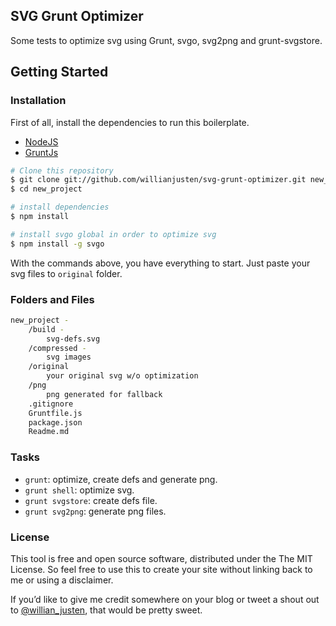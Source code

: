 ## SVG Grunt Optimizer 

Some tests to optimize svg using Grunt, svgo, svg2png and grunt-svgstore.

## Getting Started

### Installation

First of all, install the dependencies to run this boilerplate.

- [NodeJS](http://nodejs.org/)
- [GruntJs](http://gruntjs.com/)

```sh
# Clone this repository
$ git clone git://github.com/willianjusten/svg-grunt-optimizer.git new_project
$ cd new_project

# install dependencies
$ npm install

# install svgo global in order to optimize svg 
$ npm install -g svgo
```

With the commands above, you have everything to start. Just paste your svg files to `original` folder.

### Folders and Files

```sh
new_project -
    /build -
        svg-defs.svg
    /compressed -
        svg images
    /original
        your original svg w/o optimization
    /png
        png generated for fallback
    .gitignore
    Gruntfile.js
    package.json
    Readme.md
```

### Tasks

- `grunt`: optimize, create defs and generate png.
- `grunt shell`: optimize svg.
- `grunt svgstore`: create defs file.
- `grunt svg2png`: generate png files.

### License

This tool is free and open source software, distributed under the The MIT License. So feel free to use this to create your site without linking back to me or using a disclaimer.

If you’d like to give me credit somewhere on your blog or tweet a shout out to [@willian_justen](https://twitter.com/willian_justen), that would be pretty sweet.